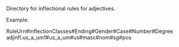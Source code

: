 Directory for inflectional rules for adjectives.

Example:

   RuleUrn#InflectionClasses#Ending#Gender#Case#Number#Degree
   adjinfl.us_a_um1#us_a_um#us#masc#nom#sg#pos
